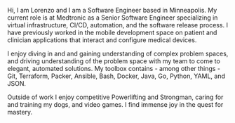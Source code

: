 Hi, I am Lorenzo and I am a Software Engineer based in Minneapolis. My current role is at Medtronic as a Senior Software Engineer specializing in virtual infrastructure, CI/CD, automation, and the software release process. 
I have previously worked in the mobile development space on patient and clinician applications that interact and configure medical devices.

I enjoy diving in and and gaining understanding of complex problem spaces, and driving understanding of the problem space with my team to come to elegant, automated solutions. 
My toolbox contains - among other things - Git, Terraform, Packer, Ansible, Bash, Docker, Java, Go, Python, YAML, and JSON.

Outside of work I enjoy competitive Powerlifting and Strongman, caring for and training my dogs, and video games. I find immense joy in the quest for mastery.